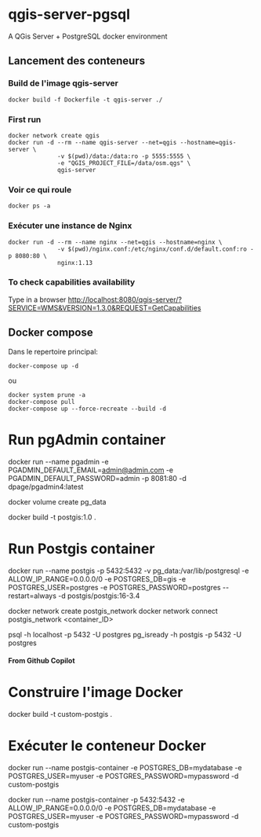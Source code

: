 # qgis-server-pgsql
A QGis Server + PostgreSQL docker environment

## Lancement des conteneurs

### Build de l'image qgis-server

`docker build -f Dockerfile -t qgis-server ./`

### First run

```
docker network create qgis
docker run -d --rm --name qgis-server --net=qgis --hostname=qgis-server \
              -v $(pwd)/data:/data:ro -p 5555:5555 \
              -e "QGIS_PROJECT_FILE=/data/osm.qgs" \
              qgis-server
```

### Voir ce qui roule

`docker ps -a`

### Exécuter une instance de Nginx

```
docker run -d --rm --name nginx --net=qgis --hostname=nginx \
              -v $(pwd)/nginx.conf:/etc/nginx/conf.d/default.conf:ro -p 8080:80 \
              nginx:1.13
```

### To check capabilities availability 

Type in a browser [http://localhost:8080/qgis-server/?SERVICE=WMS&VERSION=1.3.0&REQUEST=GetCapabilities](http://localhost:8080/qgis-server/?SERVICE=WMS&VERSION=1.3.0&REQUEST=GetCapabilities)

## Docker compose

Dans le repertoire principal:

`docker-compose up -d`

ou 

```
docker system prune -a
docker-compose pull
docker-compose up --force-recreate --build -d
```

# Run pgAdmin container
docker run --name pgadmin -e PGADMIN_DEFAULT_EMAIL=admin@admin.com -e PGADMIN_DEFAULT_PASSWORD=admin -p 8081:80 -d dpage/pgadmin4:latest

docker volume create pg_data

docker build -t postgis:1.0 .

# Run Postgis container
docker run --name postgis -p 5432:5432 -v pg_data:/var/lib/postgresql -e ALLOW_IP_RANGE=0.0.0.0/0 -e POSTGRES_DB=gis -e POSTGRES_USER=postgres -e POSTGRES_PASSWORD=postgres --restart=always -d postgis/postgis:16-3.4

docker network create postgis_network
docker network connect postgis_network <container_ID>


psql -h localhost -p 5432 -U postgres
pg_isready -h postgis -p 5432 -U postgres

#### From Github Copilot

# Construire l'image Docker
docker build -t custom-postgis .

# Exécuter le conteneur Docker
docker run --name postgis-container -e POSTGRES_DB=mydatabase -e POSTGRES_USER=myuser -e POSTGRES_PASSWORD=mypassword -d custom-postgis

docker run --name postgis-container -p 5432:5432 -e ALLOW_IP_RANGE=0.0.0.0/0 -e POSTGRES_DB=mydatabase -e POSTGRES_USER=myuser -e POSTGRES_PASSWORD=mypassword -d custom-postgis